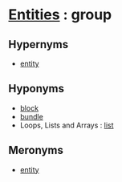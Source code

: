 # [Entities][1] : group

## Hypernyms

  - [entity](entity.md)

## Hyponyms

  - [block](block.md)
  - [bundle](bundle.md)
  - Loops, Lists and Arrays : [list](../../Collections/Loops_Lists_and_Arrays/list.md)

## Meronyms

  - [entity](entity.md)
  
[1]: README.md
